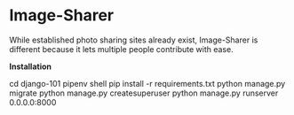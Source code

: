 # Image-Sharer
While established photo sharing sites already exist, Image-Sharer is different because it lets multiple people contribute with ease.

**Installation**

cd django-101
pipenv shell
pip install -r requirements.txt
python manage.py migrate
python manage.py createsuperuser
python manage.py runserver 0.0.0.0:8000
